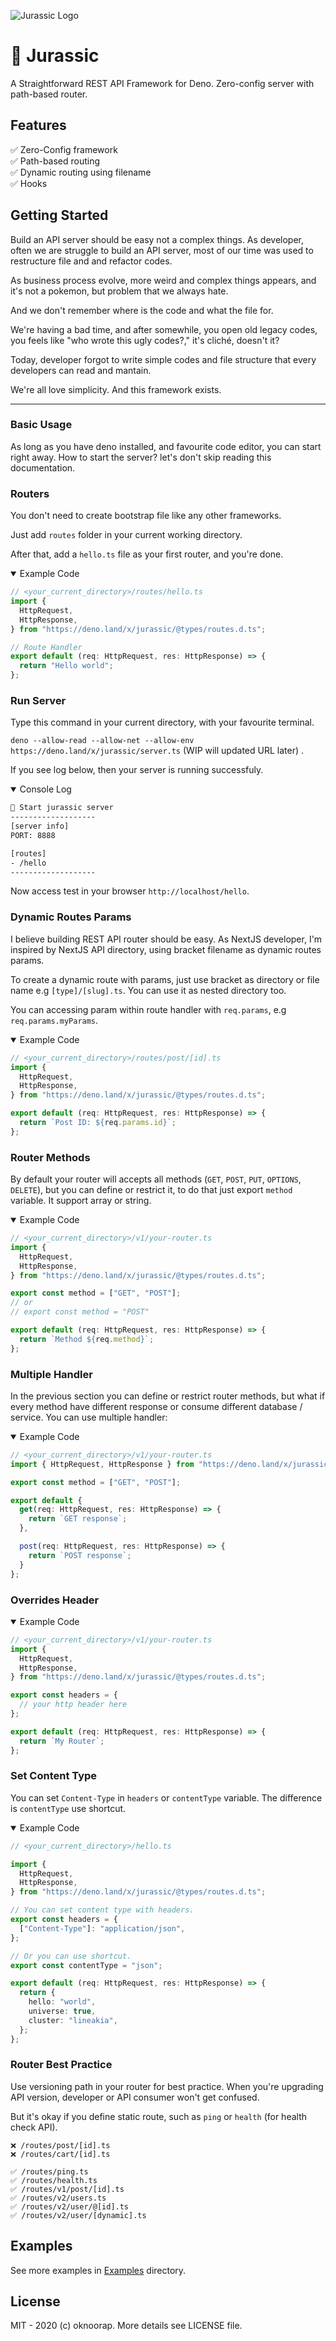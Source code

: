 ![Jurassic Logo](https://raw.githubusercontent.com/oknoorap/jurassic/fix/improvements/docs/logo.png)

# 🦖 Jurassic

A Straightforward REST API Framework for Deno. Zero-config server with path-based router.

## Features

✅ Zero-Config framework  
✅ Path-based routing  
✅ Dynamic routing using filename  
✅ Hooks

## Getting Started

Build an API server should be easy not a complex things. As developer, often we are struggle to build an API server, most of our time was used to restructure file and and refactor codes.

As business process evolve, more weird and complex things appears, and it's not a pokemon, but problem that we always hate.

And we don't remember where is the code and what the file for.

We're having a bad time, and after somewhile, you open old legacy codes, you feels like "who wrote this ugly codes?," it's cliché, doesn't it?

Today, developer forgot to write simple codes and file structure that every developers can read and mantain.

We're all love simplicity. And this framework exists.

---

### Basic Usage

As long as you have deno installed, and favourite code editor, you can start right away. How to start the server? let's don't skip reading this documentation.

### Routers

You don't need to create bootstrap file like any other frameworks.

Just add `routes` folder in your current working directory.

After that, add a `hello.ts` file as your first router, and you're done.

<details open>
<summary>Example Code</summary>

```typescript
// <your_current_directory>/routes/hello.ts
import {
  HttpRequest,
  HttpResponse,
} from "https://deno.land/x/jurassic/@types/routes.d.ts";

// Route Handler
export default (req: HttpRequest, res: HttpResponse) => {
  return "Hello world";
};
```

</details>

### Run Server

Type this command in your current directory, with your favourite terminal.

`deno --allow-read --allow-net --allow-env https://deno.land/x/jurassic/server.ts` (WIP will updated URL later) .

If you see log below, then your server is running successfuly.

<details open>
<summary>Console Log</summary>

```bash
🦖 Start jurassic server
-------------------
[server info]
PORT: 8888

[routes]
- /hello
-------------------
```

</details>

Now access test in your browser `http://localhost/hello`.

### Dynamic Routes Params

I believe building REST API router should be easy. As NextJS developer, I'm inspired by NextJS API directory, using bracket filename as dynamic routes params.

To create a dynamic route with params, just use bracket as directory or file name e.g `[type]/[slug].ts`. You can use it as nested directory too.

You can accessing param within route handler with `req.params`, e.g `req.params.myParams`.

<details open>
<summary>Example Code</summary>

```typescript
// <your_current_directory>/routes/post/[id].ts
import {
  HttpRequest,
  HttpResponse,
} from "https://deno.land/x/jurassic/@types/routes.d.ts";

export default (req: HttpRequest, res: HttpResponse) => {
  return `Post ID: ${req.params.id}`;
};
```

</details>

### Router Methods

By default your router will accepts all methods (`GET`, `POST`, `PUT`, `OPTIONS`, `DELETE`), but you can define or restrict it, to do that just export `method` variable. It support array or string.

<details open>
<summary>Example Code</summary>

```typescript
// <your_current_directory>/v1/your-router.ts
import {
  HttpRequest,
  HttpResponse,
} from "https://deno.land/x/jurassic/@types/routes.d.ts";

export const method = ["GET", "POST"];
// or
// export const method = "POST"

export default (req: HttpRequest, res: HttpResponse) => {
  return `Method ${req.method}`;
};
```

</details>

### Multiple Handler

In the previous section you can define or restrict router methods, but what if every method have different response or consume different database / service. You can use multiple handler:

<details open>
<summary>Example Code</summary>

```typescript
// <your_current_directory>/v1/your-router.ts
import { HttpRequest, HttpResponse } from "https://deno.land/x/jurassic/@types/routes.d.ts";

export const method = ["GET", "POST"];

export default {
  get(req: HttpRequest, res: HttpResponse) => {
    return `GET response`;
  },

  post(req: HttpRequest, res: HttpResponse) => {
    return `POST response`;
  }
};
```

</details>

### Overrides Header

<details open>
<summary>Example Code</summary>

```typescript
// <your_current_directory>/v1/your-router.ts
import {
  HttpRequest,
  HttpResponse,
} from "https://deno.land/x/jurassic/@types/routes.d.ts";

export const headers = {
  // your http header here
};

export default (req: HttpRequest, res: HttpResponse) => {
  return `My Router`;
};
```

</details>

### Set Content Type

You can set `Content-Type` in `headers` or `contentType` variable. The difference is `contentType` use shortcut.

<details open>
<summary>Example Code</summary>

```typescript
// <your_current_directory>/hello.ts

import {
  HttpRequest,
  HttpResponse,
} from "https://deno.land/x/jurassic/@types/routes.d.ts";

// You can set content type with headers.
export const headers = {
  ["Content-Type"]: "application/json",
};

// Or you can use shortcut.
export const contentType = "json";

export default (req: HttpRequest, res: HttpResponse) => {
  return {
    hello: "world",
    universe: true,
    cluster: "lineakia",
  };
};
```

</details>

### Router Best Practice

Use versioning path in your router for best practice. When you're upgrading API version, developer or API consumer won't get confused.

But it's okay if you define static route, such as `ping` or `health` (for health check API).

```
❌ /routes/post/[id].ts
❌ /routes/cart/[id].ts

✅ /routes/ping.ts
✅ /routes/health.ts
✅ /routes/v1/post/[id].ts
✅ /routes/v2/users.ts
✅ /routes/v2/user/@[id].ts
✅ /routes/v2/user/[dynamic].ts
```

## Examples

See more examples in [Examples](/examples) directory.

## License

MIT - 2020 (c) oknoorap. More details see LICENSE file.

